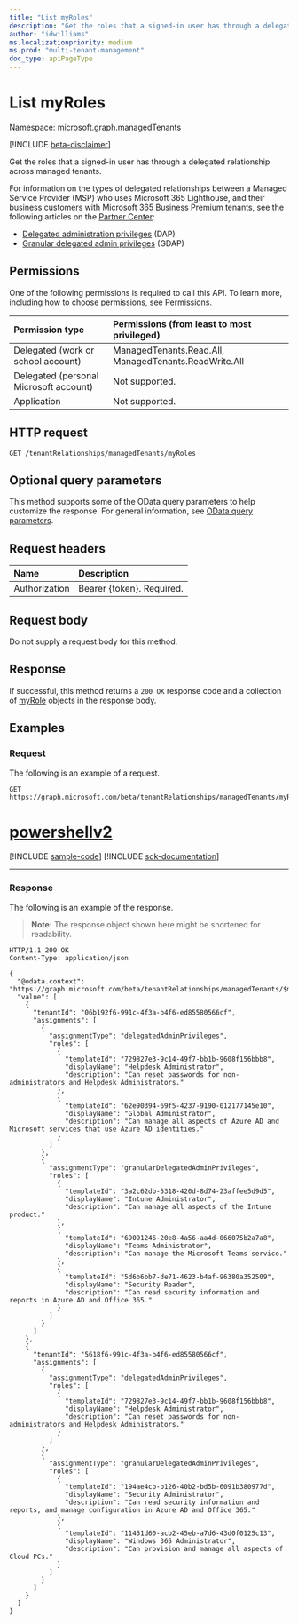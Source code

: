 ```yaml
---
title: "List myRoles"
description: "Get the roles that a signed-in user has through a delegated relationship across managed tenants." 
author: "idwilliams"
ms.localizationpriority: medium
ms.prod: "multi-tenant-management"
doc_type: apiPageType
---
```


# List myRoles
Namespace: microsoft.graph.managedTenants

[!INCLUDE [beta-disclaimer](../../includes/beta-disclaimer.md)]

Get the roles that a signed-in user has through a delegated relationship across managed tenants.

For information on the types of delegated relationships between a Managed Service Provider (MSP) who uses Microsoft 365 Lighthouse, and their business customers with Microsoft 365 Business Premium tenants, see the following articles on the [Partner Center](/partner-center/overview):
- [Delegated administration privileges](/partner-center/dap-faq) (DAP)
- [Granular delegated admin privileges](/partner-center/gdap-introduction) (GDAP)

## Permissions

One of the following permissions is required to call this API. To learn more, including how to choose permissions, see [Permissions](/graph/permissions-reference).

|Permission type|Permissions (from least to most privileged)|
|:---|:---|
|Delegated (work or school account)|ManagedTenants.Read.All, ManagedTenants.ReadWrite.All|
|Delegated (personal Microsoft account)|Not supported.|
|Application|Not supported.|

## HTTP request

<!-- {
  "blockType": "ignored"
}
-->
``` http
GET /tenantRelationships/managedTenants/myRoles
```

## Optional query parameters

This method supports some of the OData query parameters to help customize the response. For general information, see [OData query parameters](/graph/query-parameters).

## Request headers

|Name|Description|
|:---|:---|
|Authorization|Bearer {token}. Required.|

## Request body

Do not supply a request body for this method.

## Response

If successful, this method returns a `200 OK` response code and a collection of [myRole](../resources/managedtenants-myrole.md) objects in the response body.

## Examples

### Request

The following is an example of a request.


<!-- {
  "blockType": "request",
  "name": "list_myrole"
}
-->
``` http
GET https://graph.microsoft.com/beta/tenantRelationships/managedTenants/myRoles
```

# [powershellv2](#tab/powershellv2)
[!INCLUDE [sample-code](../includes/snippets/powershellv2/list-myrole-powershellv2-snippets.md)]
[!INCLUDE [sdk-documentation](../includes/snippets/snippets-sdk-documentation-link.md)]

---

### Response


The following is an example of the response.

>**Note:** The response object shown here might be shortened for readability.
<!-- {
  "blockType": "response",
  "truncated": true,
  "@odata.type": "microsoft.graph.managedTenants.myRole",
  "isCollection": true
}
-->
``` http
HTTP/1.1 200 OK
Content-Type: application/json

{
  "@odata.context": "https://graph.microsoft.com/beta/tenantRelationships/managedTenants/$metadata#myRoles",
  "value": [
    {
      "tenantId": "06b192f6-991c-4f3a-b4f6-ed85580566cf",
      "assignments": [
        {
          "assignmentType": "delegatedAdminPrivileges",
          "roles": [
            {
              "templateId": "729827e3-9c14-49f7-bb1b-9608f156bbb8",
              "displayName": "Helpdesk Administrator",
              "description": "Can reset passwords for non-administrators and Helpdesk Administrators."
            },
            {
              "templateId": "62e90394-69f5-4237-9190-012177145e10",
              "displayName": "Global Administrator",
              "description": "Can manage all aspects of Azure AD and Microsoft services that use Azure AD identities."
            }
          ]
        },
        {
          "assignmentType": "granularDelegatedAdminPrivileges",
          "roles": [
            {
              "templateId": "3a2c62db-5318-420d-8d74-23affee5d9d5",
              "displayName": "Intune Administrator",
              "description": "Can manage all aspects of the Intune product."
            },
            {
              "templateId": "69091246-20e8-4a56-aa4d-066075b2a7a8",
              "displayName": "Teams Administrator",
              "description": "Can manage the Microsoft Teams service."
            },
            {
              "templateId": "5d6b6bb7-de71-4623-b4af-96380a352509",
              "displayName": "Security Reader",
              "description": "Can read security information and reports in Azure AD and Office 365."
            }
          ]
        }
      ]
    },
    {
      "tenantId": "5618f6-991c-4f3a-b4f6-ed85580566cf",
      "assignments": [
        {
          "assignmentType": "delegatedAdminPrivileges",
          "roles": [
            {
              "templateId": "729827e3-9c14-49f7-bb1b-9608f156bbb8",
              "displayName": "Helpdesk Administrator",
              "description": "Can reset passwords for non-administrators and Helpdesk Administrators."
            }
          ]
        },
        {
          "assignmentType": "granularDelegatedAdminPrivileges",
          "roles": [
            {
              "templateId": "194ae4cb-b126-40b2-bd5b-6091b380977d",
              "displayName": "Security Administrator",
              "description": "Can read security information and reports, and manage configuration in Azure AD and Office 365."
            },
            {
              "templateId": "11451d60-acb2-45eb-a7d6-43d0f0125c13",
              "displayName": "Windows 365 Administrator",
              "description": "Can provision and manage all aspects of Cloud PCs."
            }
          ]
        }
      ]
    }
  ]
}
```
